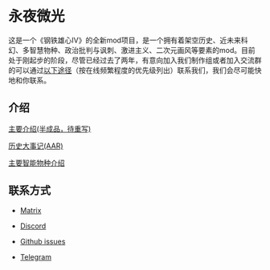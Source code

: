 # 永夜微光

这是一个《钢铁雄心Ⅳ》的全新mod项目，是一个拥有着架空历史、近未来科幻、多智慧物种、政治批判与讽刺、激进主义、二次元画风等要素的mod。目前处于刚起步的阶段，尽管已经过去了两年，有意向加入我们制作组或者加入交流群的可以通过[以下途径](#联系方式)（按在线频繁程度的优先级列出）联系我们，我们会尽可能快地和你联系。

## 介绍

[主要介绍(半成品，待重写)](Intro/Intro-demo-chs.md)

[历史大事记(AAR)](AAR/SEN-AAR-chs.md)

[主要智能物种介绍](Species/SEN-IntelligenceSpeciesIntro-chs.md)

## 联系方式

- [Matrix](https://matrix.to/#/#LCHpub:matrix.org)

- [Discord](https://discord.g[discord](https://discord.gg/4yB7vjAYCy)g/4yB7vjAYCy)

- [Github issues](https://github.com/L-CH-RadioStudio/Shimmer-of-Etenral-Night/issues)

- [Telegram](https://t.me/+fzP-xBwf3u4yOGE1)